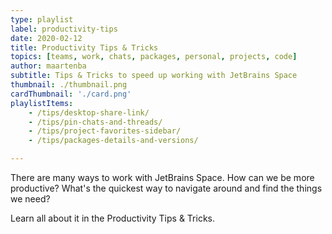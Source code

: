 ```yaml
---
type: playlist
label: productivity-tips
date: 2020-02-12
title: Productivity Tips & Tricks
topics: [teams, work, chats, packages, personal, projects, code]
author: maartenba
subtitle: Tips & Tricks to speed up working with JetBrains Space
thumbnail: ./thumbnail.png
cardThumbnail: './card.png'
playlistItems:
    - /tips/desktop-share-link/
    - /tips/pin-chats-and-threads/
    - /tips/project-favorites-sidebar/
    - /tips/packages-details-and-versions/

---
```



There are many ways to work with JetBrains Space. How can we be more productive? What's the quickest way to navigate around and find the things we need?

Learn all about it in the Productivity Tips & Tricks.
